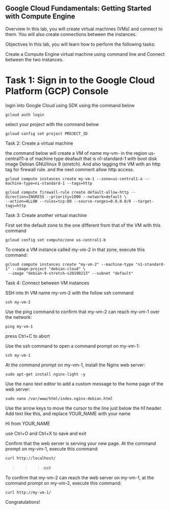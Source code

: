 ## Google Cloud Fundamentals: Getting Started with Compute Engine

Overview In this lab, you will create virtual machines (VMs) and connect to them. You will also create connections between the instances.

Objectives
In this lab, you will learn how to perform the following tasks:

Create a Compute Engine virtual machine using command line and Connect between the two instances.



# Task 1: Sign in to the Google Cloud Platform (GCP) Console

login into Google Cloud using SDK using the command below

    gcloud auth login

select your project with the command below

    gcloud config set project PROJECT_ID



Task 2: Create a virtual machine 

the command below will create a VM of name my-vm- in the region us-central11-a of machine type deafault that is
n1-standard-1 with boot disk image Debian GNU/linux 9 (stretch). And also tagging the VM with an http tag for firewall rule.
and the next comment allow http access.

    gcloud compute instances create my-vm-1 --zone=us-central1-a --machine-type=ni-standard-1 --tags=http

    gcloud compute firewall-rule create default-allow-http --direction=INGRESS --priority=1000 --network=default \
    --action=ALLOW --rules=tcp:80 --source-ranges=0.0.0.0/0 --target-tags=http



Task 3: Create another virtual machine

First set the default zone to the one different from that of the VM with this command

    gcloud config set compute/zone us-central1-b

To create a VM instance called my-vm-2 in that zone, execute this command:


    gcloud compute instances create "my-vm-2" --machine-type "n1-standard-1" --image-project "debian-cloud" \
     --image "debian-9-stretch-v20190213" --subnet "default"



Task 4: Connect between VM instances

SSH into th VM name my-vm-2 with the follow ssh command

    ssh my-vm-2

Use the ping command to confirm that my-vm-2 can reach my-vm-1 over the network:

    ping my-vm-1

press Ctrl+C to abort

Use the ssh command to open a command prompt on my-vm-1:

    ssh my-vm-1

At the command prompt on my-vm-1, install the Nginx web server:

    sudo apt-get install nginx-light -y

Use the nano text editor to add a custom message to the home page of the web server:

    sudo nano /var/www/html/index.nginx-debian.html

Use the arrow keys to move the cursor to the line just below the h1 header. Add text like this, and replace YOUR_NAME with your name

Hi from YOUR_NAME

use Ctrl+O and Ctrl+X to save and exit


Confirm that the web server is serving your new page. At the command prompt on my-vm-1, execute this command:

    curl http://localhost/

>>> exit

To confirm that my-vm-2 can reach the web server on my-vm-1, at the command prompt on my-vm-2, execute this command:

    curl http://my-vm-1/


Congratulations!